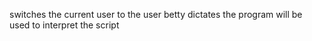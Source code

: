 switches the current user to the user betty
dictates the program will be used to interpret the script
